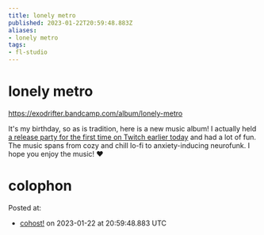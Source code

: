 ```yaml
---
title: lonely metro
published: 2023-01-22T20:59:48.883Z
aliases:
- lonely metro
tags:
- fl-studio
---
```


# lonely metro

https://exodrifter.bandcamp.com/album/lonely-metro

It's my birthday, so as is tradition, here is a new music album! I actually held [a release party for the first time on Twitch earlier today](https://vods.exodrifter.space/2023/01/22/1752) and had a lot of fun. The music spans from cozy and chill lo-fi to anxiety-inducing neurofunk. I hope you enjoy the music! ❤️

# colophon

Posted at:
- [cohost!]() on 2023-01-22 at 20:59:48.883 UTC
